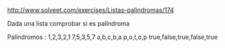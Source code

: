 http://www.solveet.com/exercises/Listas-palindromas/174


Dada una lista comprobar si es palíndroma

Palíndromos :
1,2,3,2,1
7,5,3,5,7
a,b,c,b,a
p,o,t,o,p
true,false,true,false,true
